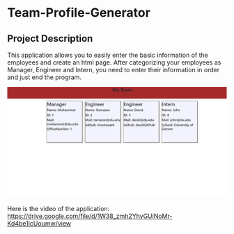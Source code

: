 # Team-Profile-Generator

## Project Description

This application allows you to easily enter the basic information of the employees and create an html page. After categorizing your employees as Manager, Engineer and Intern, you need to enter their information in order and just end the program.

![Here is a screeshot of the application:](./dist/img/ScreenShot.png)

Here is the video of the application: https://drive.google.com/file/d/1W38_zmh2YhyGUiNoMr-Kd4be1icUoumw/view
